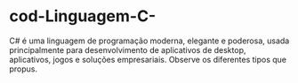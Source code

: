 # cod-Linguagem-C-
C# é uma linguagem de programação moderna, elegante e poderosa, usada principalmente para desenvolvimento de aplicativos de desktop, aplicativos, jogos e soluções empresariais. Observe os diferentes tipos que propus.

